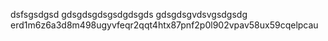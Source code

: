 dsfsgsdgsd
gdsgdsgdsgsdgdsgds
gdsgdsgvdsvgsdgsdg
erd1m6z6a3d8m498ugyvfeqr2qqt4htx87pnf2p0l902vpav58ux59cqelpcau